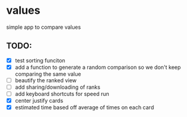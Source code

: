 # values

simple app to compare values

## TODO:

- [x] test sorting funciton
- [x] add a function to generate a random comparison so we don't keep comparing the same value
- [ ] beautify the ranked view
- [ ] add sharing/downloading of ranks
- [ ] add keyboard shortcuts for speed run
- [x] center justify cards
- [x] estimated time based off average of times on each card
